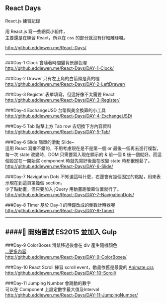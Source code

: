 ## React Days

React.js 練習記錄

用 React.js 寫一些網頁小組件，  
主要還是在練習 React，所以在 css 的部分就沒有仔細雕琢囉。

<http://github.eddiewen.me/React-Days/>

----

###Day-1 Clock
會隨著時間變背景顏色喔  
<http://github.eddiewen.me/React-Days/DAY-1-Clock/>

###Day-2 Drawer
只有左上角的白箭頭是真的喔  
<http://github.eddiewen.me/React-Days/DAY-2-LeftDrawer/>

###Day-3 Register
表單填寫，但這好像不太需要 React  
<http://github.eddiewen.me/React-Days/DAY-3-Register/>

###Day-4 ExchangeUSD
台幣與美金換算的小工具  
<http://github.eddiewen.me/React-Days/DAY-4-ExchangeUSD/>

###Day-5 Tab
點擊上方 Tab row 去切換下方內容資料  
<http://github.eddiewen.me/React-Days/DAY-5-Tab/>

###Day-6 Slide
簡單的滑動 Slide~  
這用 React 寫蠻不錯的，不用考慮現在是不是第一個 or 最後一個再去進行複製，每一次 state 改變時，DOM 只需要寫入現在顯示的 & 前一個 & 後一個就好。而這個設定在一開始寫 component 時就先寫好後面在改變 state 時都很輕鬆了。  
<http://github.eddiewen.me/React-Days/DAY-6-Slide/>

###Day-7 Navigation Dots
不知道這叫什麼，右邊會有幾個固定的點點，用來表示現在到這頁第幾個 section。  
少了點動畫，但只要加入 jQuery 用動畫跑螢幕位置就行了。  
<http://github.eddiewen.me/React-Days/DAY-7-NavigationDots/>

###Day-8 Timer
基於 Day-1 的時鐘改成的倒數計時器喔  
<http://github.eddiewen.me/React-Days/DAY-8-Timer/>

----
####:ghost: 開始嘗試 ES2015 並加入 Gulp
----

###Day-9 ColorBoxes
滑鼠移過後會在 div 產生隨機顏色  
[...更多內容](https://github.com/EddieWen-Taiwan/React-Days/tree/gh-pages/DAY-9-ColorBoxes)  
<http://github.eddiewen.me/React-Days/DAY-9-ColorBoxes/>

###Day-10 React Scroll
練習 scroll event，動畫依舊是最愛的 [Animate.css](http://daneden.github.io/animate.css/)  
<http://github.eddiewen.me/React-Days/DAY-10-Scroll/>

###Day-11 Jumping Number
會跳動的數字  
可以在 Component 上設定數字最大值及Interval  
<http://github.eddiewen.me/React-Days/DAY-11-JumpingNumber/>